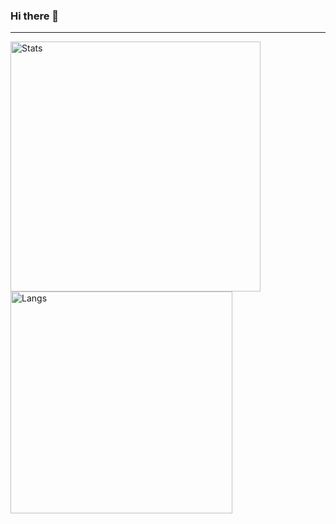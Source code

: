 ### Hi there 👋
------
<img src="https://github-readme-stats.vercel.app/api/?username=lukstep&show_icons=true&count_private=true&title_color=79ff97&icon_color=79ff97&text_color=9f9f9f&bg_color=151515" width="400px" align="left" alt="Stats">   <img src="https://github-readme-stats.vercel.app/api/top-langs/?username=lukstep&title_color=79ff97&icon_color=79ff97&text_color=9f9f9f&bg_color=151515&hide=lua&layout=compact" width="355px" align="left" alt="Langs">
